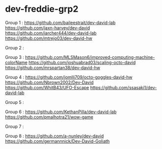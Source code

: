 # dev-freddie-grp2
Group 1 :
https://github.com/baileestrait/dev-david-lab
https://github.com/jaxn-harvey/dev-david
https://github.com/iarcher444/dev-david-lab
https://github.com/mtrejo03/dev-david-hw

Group 2 :

Group 3 : 
https://github.com/MLSMason6/improved-computing-machine-colorName
https://github.com/joshuabrad03/scaling-octo-david
https://github.com/mrspartan38/dev-david-hw

Group 4 :
https://github.com/jomlli709/octo-goggles-david-hw
https://github.com/Nbrown2002/Dev-David
https://github.com/WhitB43/UFO-Escape
https://github.com/ssasaki1/dev-david-lab

Group 5 :

Group 6 :
https://github.com/KethanPilla/dev-david-lab
https://github.com/pmalhotra21/wow-game

Group 7 :

Group 8 :
https://github.com/a-nunley/dev-david
https://github.com/germannnick/Dev-David-Goliath
